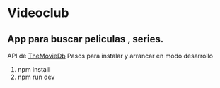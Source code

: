 # Videoclub
## App para buscar peliculas , series.
API de [TheMovieDb](themoviedb.org)
Pasos para instalar y arrancar en modo desarrollo
1. npm install
2. npm run dev
